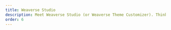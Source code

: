 ```yaml
---
title: Weaverse Studio
description: Meet Weaverse Studio (or Weaverse Theme Customizer). Think of it as your workshop for theme tweaks and tricks.
order: 6
---
```

